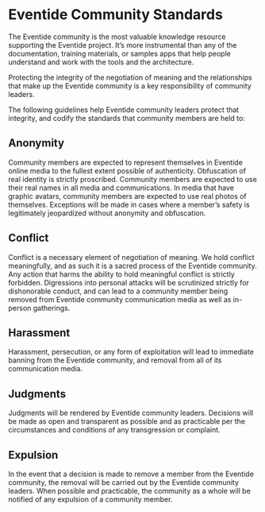 # Eventide Community Standards

The Eventide community is the most valuable knowledge resource supporting the Eventide project. It’s more instrumental than any of the documentation, training materials, or samples apps that help people understand and work with the tools and the architecture.

Protecting the integrity of the negotiation of meaning and the relationships that make up the Eventide community is a key responsibility of community leaders.

The following guidelines help Eventide community leaders protect that integrity, and codify the standards that community members are held to:

## Anonymity
Community members are expected to represent themselves in Eventide online media to the fullest extent possible of authenticity. Obfuscation of real identity is strictly proscribed. Community members are expected to use their real names in all media and communications. In media that have graphic avatars, community members are expected to use real photos of themselves. Exceptions will be made in cases where a member’s safety is legitimately jeopardized without anonymity and obfuscation.

## Conflict
Conflict is a necessary element of negotiation of meaning. We hold conflict meaningfully, and as such it is a sacred process of the Eventide community.  Any action that harms the ability to hold meaningful conflict is strictly forbidden. Digressions into personal attacks will be scrutinized strictly for dishonorable conduct, and can lead to a community member being removed from Eventide community communication media as well as in-person gatherings.

## Harassment
Harassment, persecution, or any form of exploitation will lead to immediate banning from the Eventide community, and removal from all of its communication media.

## Judgments
Judgments will be rendered by Eventide community leaders. Decisions will be made as open and transparent as possible and as practicable per the circumstances and conditions of any transgression or complaint.

## Expulsion
In the event that a decision is made to remove a member from the Eventide community, the removal will be carried out by the Eventide community leaders. When possible and practicable, the community as a whole will be notified of any expulsion of a community member.
